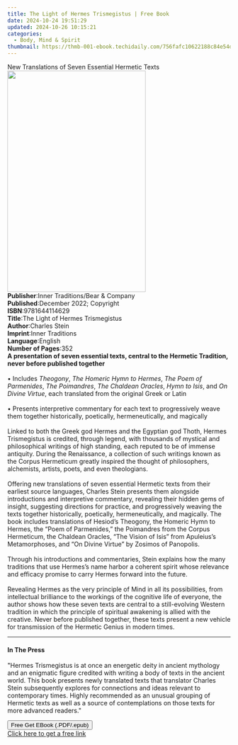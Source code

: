 ```yaml
---
title: The Light of Hermes Trismegistus | Free Book
date: 2024-10-24 19:51:29
updated: 2024-10-26 10:15:21
categories:
  - Body, Mind & Spirit
thumbnail: https://thmb-001-ebook.techidaily.com/756fafc10622188c84e54ddb94a76ff8ca886a742da4db7d572f89c5c356fc05.jpg
---
```

<main id="book-container">
  <div class="flex flex-col">
    <div class="book-brief flex-1 py-6 px-4 sm:p-6 md:py-10 md:px-8">
      <!-- brief-->
      <div class="book-brief-main">
        New Translations of Seven Essential Hermetic Texts
      </div>
    </div>
    <div
      class="book-meta-info flex-1 grid gap-4 col-start-1 col-end-3 row-start-1 sm:mb-6 sm:grid-cols-4 lg:gap-6 lg:col-start-2 lg:row-end-6 lg:row-span-6 lg:mb-0"
    >
      <div
        class="book-meta-info-left place-content-center mt-4 p-4 text-sm leading-6 col-start-2 col-span-2 dark:text-slate-400"
      >
        <img
          class="w-full h-500 object-cover rounded-lg sm:h-255 sm:col-span-2 lg:col-span-full"
          src="https://img-001-ebook.techidaily.com/2a7dd9fe3f4e0a9e56646ca3dfca2fd053ee5b2eb3382a291ff39aedb398da01.jpg"
          alt=""
          width="312"
          height="500"
        />
      </div>
      <div
        class="book-meta-info-right mt-2 col-start-1 row-start-2 col-span-3 self-center"
      >
        <!-- meta data  -->
        <div class="flex flex-col px-4 md:px-8">
          <div class="flex-1">
            <strong>Publisher</strong>:<span class="px-2"
              >Inner Traditions/Bear &amp; Company</span
            >
          </div>
          <div class="flex-1">
            <strong>Published</strong>:<span class="px-2"
              >December 2022; Copyright</span
            >
          </div>
          <div class="flex-1">
            <strong>ISBN</strong>:<span class="px-2">9781644114629</span>
          </div>
          <div class="flex-1">
            <strong>Title</strong>:<span class="px-2"
              >The Light of Hermes Trismegistus</span
            >
          </div>
          <div class="flex-1">
            <strong>Author</strong>:<span class="px-2">Charles Stein</span>
          </div>
          <div class="flex-1">
            <strong>Imprint</strong>:<span class="px-2">Inner Traditions</span>
          </div>
          <div class="flex-1">
            <strong>Language</strong>:<span class="px-2">English</span>
          </div>
          <div class="flex-1">
            <strong>Number of Pages</strong>:<span class="px-2">352</span>
          </div>
        </div>
      </div>
    </div>
    <div class="book-description flex-1 py-6 px-4 sm:p-6 md:py-10 md:px-8">
      <div class="book-description-main">
        <div accordion-content="" id="description">
          <b
            >A presentation of seven essential texts, central to the Hermetic
            Tradition, never before published together</b
          ><br /><br />• Includes <i>Theogony</i>,
          <i>The Homeric Hymn to Hermes</i>, <i>The Poem of Parmenides</i>,
          <i>The Poimandres</i>, <i>The Chaldean Oracles</i>,
          <i>Hymn to Isis</i>, and <i>On Divine Virtue</i>, each translated from
          the original Greek or Latin<br /><br />• Presents interpretive
          commentary for each text to progressively weave them together
          historically, poetically, hermeneutically, and magically<br /><br />Linked
          to both the Greek god Hermes and the Egyptian god Thoth, Hermes
          Trismegistus is credited, through legend, with thousands of mystical
          and philosophical writings of high standing, each reputed to be of
          immense antiquity. During the Renaissance, a collection of such
          writings known as the Corpus Hermeticum greatly inspired the thought
          of philosophers, alchemists, artists, poets, and even theologians.
          <br /><br />Offering new translations of seven essential Hermetic
          texts from their earliest source languages, Charles Stein presents
          them alongside introductions and interpretive commentary, revealing
          their hidden gems of insight, suggesting directions for practice, and
          progressively weaving the texts together historically, poetically,
          hermeneutically, and magically. The book includes translations of
          Hesiod’s Theogony, the Homeric Hymn to Hermes, the “Poem of
          Parmenides,” the Poimandres from the Corpus Hermeticum, the Chaldean
          Oracles, “The Vision of Isis” from Apuleius’s Metamorphoses, and “On
          Divine Virtue” by Zosimos of Panopolis. <br /><br />Through his
          introductions and commentaries, Stein explains how the many traditions
          that use Hermes’s name harbor a coherent spirit whose relevance and
          efficacy promise to carry Hermes forward into the future.
          <br /><br />Revealing Hermes as the very principle of Mind in all its
          possibilities, from intellectual brilliance to the workings of the
          cognitive life of everyone, the author shows how these seven texts are
          central to a still-evolving Western tradition in which the principle
          of spiritual awakening is allied with the creative. Never before
          published together, these texts present a new vehicle for transmission
          of the Hermetic Genius in modern times.
        </div>
        <div class="accordion-fader"></div>
      </div>
    </div>
    <div class="book-excerpts flex-1 py-6 px-4 sm:p-6 md:py-10 md:px-8">
      <!-- excerpts-->
      <div class="book-excerpts-main">
        <hr />
        <h4 class="placeholder placeholder-heading">
          <span>In The Press</span>
        </h4>
        <p>
          "Hermes Trismegistus is at once an energetic deity in ancient
          mythology and an enigmatic figure credited with writing a body of
          texts in the ancient world. This book presents newly translated texts
          that translator Charles Stein subsequently explores for connections
          and ideas relevant to contemporary times. Highly recommended as an
          unusual grouping of Hermetic texts as well as a source of
          contemplations on those texts for more advanced readers."
        </p>
      </div>
    </div>
    <div
      class="book-about-author flex-1 py-6 px-4 sm:p-6 md:py-10 md:px-8"
    ></div>
    <div class="book-free-get flex-1 py-6 px-4 sm:p-6 md:py-10 md:px-8">
      <button
        id="btn-free-get"
        class="bg-blue-500 hover:bg-blue-700 text-white font-bold py-2 px-4 rounded"
      >
        Free Get EBook (.PDF/.epub)
      </button>
      <div id="countdown-display" class="px-2 text-lg mt-2"></div>
      <a
        id="free-link"
        class="hidden bg-blue-500 hover:bg-blue-700 text-white font-bold py-2 px-4 rounded"
        href="https://www.ebooks.com/en-us/book/210500797/the-light-of-hermes-trismegistus/charles-stein/"
        target="_blank"
        >Click here to get a free link</a
      >
    </div>
    <script>
      let countdownTime = 0;
      let countdownInterval = null;
      document
        .getElementById('btn-free-get')
        .addEventListener('click', startCountdown);
      function startCountdown() {
        countdownTime = new Date().getTime() + 60000 * 3;
        countdownInterval = setInterval(updateCountdown, 1000);
        document.getElementById('btn-free-get').disabled = true;
        document
          .getElementById('btn-free-get')
          .classList.add('bg-gray-500', 'cursor-not-allowed');
      }
      function updateCountdown() {
        let currentTime = new Date().getTime();
        let timeLeft = countdownTime - currentTime;
        let secondsLeft = Math.floor(timeLeft / 1000);
        document.getElementById('countdown-display').innerHTML =
          `Remaining time: ${secondsLeft} seconds.`;
        if (secondsLeft <= 0) {
          clearInterval(countdownInterval);
          document.getElementById('btn-free-get').classList.add('hidden');
          document.getElementById('free-link').classList.remove('hidden');
          document.getElementById('countdown-display').innerHTML = '';
        }
      }
    </script>
  </div>
</main>
